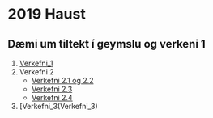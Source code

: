 # 2019 Haust 
## Dæmi um tiltekt í geymslu og verkeni 1

1. [Verkefni_1](verkefni_1)
2. Verkefni 2
   * [Verkefni 2.1 og 2.2](Verkenfi_2/verkefni-21/)
   * [Verkefni 2.3](verkefni-23)
   * [Verkefni 2.4](Verkefni_2/verkefni-24/)
3. [Verkefni_3(Verkefni_3)
